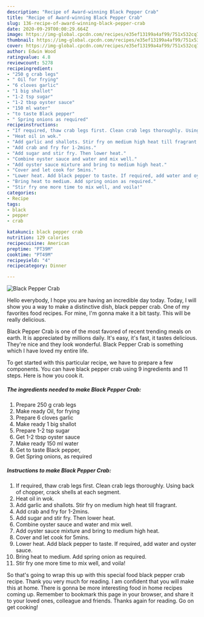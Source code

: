 ```yaml
---
description: "Recipe of Award-winning Black Pepper Crab"
title: "Recipe of Award-winning Black Pepper Crab"
slug: 136-recipe-of-award-winning-black-pepper-crab
date: 2020-09-29T00:00:29.664Z
image: https://img-global.cpcdn.com/recipes/e35ef13199a4af99/751x532cq70/black-pepper-crab-recipe-main-photo.jpg
thumbnail: https://img-global.cpcdn.com/recipes/e35ef13199a4af99/751x532cq70/black-pepper-crab-recipe-main-photo.jpg
cover: https://img-global.cpcdn.com/recipes/e35ef13199a4af99/751x532cq70/black-pepper-crab-recipe-main-photo.jpg
author: Edwin Wood
ratingvalue: 4.8
reviewcount: 5278
recipeingredient:
- "250 g crab legs"
- " Oil for frying"
- "6 cloves garlic"
- "1 big shallot"
- "1-2 tsp sugar"
- "1-2 tbsp oyster sauce"
- "150 ml water"
- "to taste Black pepper"
- " Spring onions as required"
recipeinstructions:
- "If required, thaw crab legs first. Clean crab legs thoroughly. Using back of chopper, crack shells at each segment."
- "Heat oil in wok."
- "Add garlic and shallots. Stir fry on medium high heat till fragrant."
- "Add crab and fry for 1-2mins."
- "Add sugar and stir fry. Then lower heat."
- "Combine oyster sauce and water and mix well."
- "Add oyster sauce mixture and bring to medium high heat."
- "Cover and let cook for 5mins."
- "Lower heat. Add black pepper to taste. If required, add water and oyster sauce."
- "Bring heat to medium. Add spring onion as required."
- "Stir fry one more time to mix well, and voila!"
categories:
- Recipe
tags:
- black
- pepper
- crab

katakunci: black pepper crab 
nutrition: 129 calories
recipecuisine: American
preptime: "PT39M"
cooktime: "PT49M"
recipeyield: "4"
recipecategory: Dinner

---
```



![Black Pepper Crab](https://img-global.cpcdn.com/recipes/e35ef13199a4af99/751x532cq70/black-pepper-crab-recipe-main-photo.jpg)

Hello everybody, I hope you are having an incredible day today. Today, I will show you a way to make a distinctive dish, black pepper crab. One of my favorites food recipes. For mine, I'm gonna make it a bit tasty. This will be really delicious.

Black Pepper Crab is one of the most favored of recent trending meals on earth. It is appreciated by millions daily. It's easy, it's fast, it tastes delicious. They're nice and they look wonderful. Black Pepper Crab is something which I have loved my entire life.




To get started with this particular recipe, we have to prepare a few components. You can have black pepper crab using 9 ingredients and 11 steps. Here is how you cook it.

<!--inarticleads1-->

##### The ingredients needed to make Black Pepper Crab:

1. Prepare 250 g crab legs
1. Make ready  Oil, for frying
1. Prepare 6 cloves garlic
1. Make ready 1 big shallot
1. Prepare 1-2 tsp sugar
1. Get 1-2 tbsp oyster sauce
1. Make ready 150 ml water
1. Get to taste Black pepper,
1. Get  Spring onions, as required




<!--inarticleads2-->

##### Instructions to make Black Pepper Crab:

1. If required, thaw crab legs first. Clean crab legs thoroughly. Using back of chopper, crack shells at each segment.
1. Heat oil in wok.
1. Add garlic and shallots. Stir fry on medium high heat till fragrant.
1. Add crab and fry for 1-2mins.
1. Add sugar and stir fry. Then lower heat.
1. Combine oyster sauce and water and mix well.
1. Add oyster sauce mixture and bring to medium high heat.
1. Cover and let cook for 5mins.
1. Lower heat. Add black pepper to taste. If required, add water and oyster sauce.
1. Bring heat to medium. Add spring onion as required.
1. Stir fry one more time to mix well, and voila!




So that's going to wrap this up with this special food black pepper crab recipe. Thank you very much for reading. I am confident that you will make this at home. There is gonna be more interesting food in home recipes coming up. Remember to bookmark this page in your browser, and share it to your loved ones, colleague and friends. Thanks again for reading. Go on get cooking!

